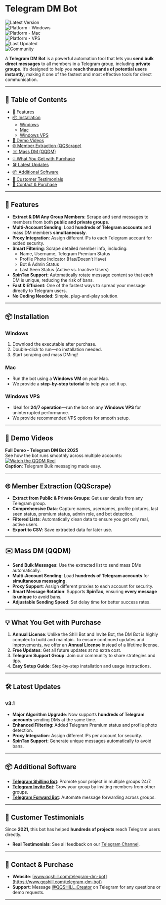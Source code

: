 # Telegram DM Bot

![Latest Version](https://img.shields.io/badge/version-v3.1-green)  
![Platform - Windows](https://img.shields.io/badge/platform-Windows-blue?logo=windows&logoColor=white)  
![Platform - Mac](https://img.shields.io/badge/platform-Mac-orange?logo=apple)  
![Platform - VPS](https://img.shields.io/badge/platform-Windows%20VPS-blueviolet)  
![Last Updated](https://img.shields.io/badge/updated-November%2001,%202025-informational)  
![Community](https://img.shields.io/badge/community-active-brightgreen)

A **Telegram DM Bot** is a powerful automation tool that lets you **send bulk direct messages** to all members in a Telegram group, including **private groups**. It’s designed to help you **reach thousands of potential users instantly**, making it one of the fastest and most effective tools for direct communication.

---

## 📖 Table of Contents
- [🚀 Features](#-features)
- [📦 Installation](#-installation)
  - [Windows](#windows)
  - [Mac](#mac)
  - [Windows VPS](#windows-vps)
- [🎥 Demo Videos](#-demo-videos)
- [🌐 Member Extraction (QQScrape)](#-member-extraction-qqscrape)
- [✉️ Mass DM (QQDM)](#️-mass-dm-qqdm)
- [💡 What You Get with Purchase](#-what-you-get-with-purchase)
- [🛠️ Latest Updates](#️-latest-updates)
- [📦 Additional Software](#-additional-software)
- [💬 Customer Testimonials](#-customer-testimonials)
- [🔗 Contact & Purchase](#-contact--purchase)

---

## 🚀 Features

- **Extract & DM Any Group Members**: Scrape and send messages to members from both **public and private groups**.
- **Multi-Account Sending**: Load **hundreds of Telegram accounts** and mass DM members **simultaneously**.
- **Proxy Integration**: Assign different IPs to each Telegram account for added security.
- **Smart Filtering**: Scrape detailed member info, including:
  - Name, Username, Telegram Premium Status
  - Profile Photo Indicator (Has/Doesn’t Have)
  - Bot & Admin Status
  - Last Seen Status (Active vs. Inactive Users)
- **SpinTax Support**: Automatically rotate message content so that each DM is unique, reducing the risk of bans.
- **Fast & Efficient**: One of the fastest ways to spread your message directly to Telegram users.
- **No Coding Needed**: Simple, plug-and-play solution.

---

## 📦 Installation

### Windows
1. Download the executable after purchase.
2. Double-click to run—no installation needed.
3. Start scraping and mass DMing!

### Mac  
- Run the bot using a **Windows VM** on your Mac.  
- We provide a **step-by-step tutorial** to help you set it up.

### Windows VPS  
- Ideal for **24/7 operation**—run the bot on any **Windows VPS** for uninterrupted performance.
- We provide recommended VPS options for smooth setup.

---

## 🎥 Demo Videos

**Full Demo – Telegram DM Bot 2025**  
See how the bot runs smoothly across multiple accounts:  
[![Watch the QQDM Reel](https://img.shields.io/badge/Watch%20Reel-Vimeo-blue?logo=vimeo)](https://vimeo.com/1022057984?share=copy)  
**Caption**: Telegram Bulk messaging made easy.


---

## 🌐 Member Extraction (QQScrape)

- **Extract from Public & Private Groups**: Get user details from any Telegram group.
- **Comprehensive Data**: Capture names, usernames, profile pictures, last seen status, premium status, admin role, and bot detection.
- **Filtered Lists**: Automatically clean data to ensure you get only real, active users.
- **Export to CSV**: Save extracted data for later use.

---

## ✉️ Mass DM (QQDM)

- **Send Bulk Messages**: Use the extracted list to send mass DMs automatically.
- **Multi-Account Sending**: Load **hundreds of Telegram accounts** for **simultaneous messaging**.
- **Proxy Support**: Assign different proxies to each account for security.
- **Smart Message Rotation**: Supports **SpinTax**, ensuring **every message is unique** to avoid bans.
- **Adjustable Sending Speed**: Set delay time for better success rates.

---

## 💡 What You Get with Purchase

1. **Annual License**: Unlike the Shill Bot and Invite Bot, the DM Bot is highly complex to build and maintain. To ensure continued updates and improvements, we offer an **Annual License** instead of a lifetime license.
2. **Free Updates**: Get all future updates at no extra cost.
3. **Telegram Support Group**: Join our community to share strategies and tips.
4. **Easy Setup Guide**: Step-by-step installation and usage instructions.

---

## 🛠️ Latest Updates

### **v3.1**
- **Major Algorithm Upgrade**: Now supports **hundreds of Telegram accounts** sending DMs at the same time.
- **Enhanced Filtering**: Added Telegram Premium status and profile photo detection.
- **Proxy Integration**: Assign different IPs per account for security.
- **SpinTax Support**: Generate unique messages automatically to avoid bans.

---

## 📦 Additional Software

- **[Telegram Shilling Bot](https://www.qqshill.com/telegram-shilling-bot)**: Promote your project in multiple groups 24/7.
- **[Telegram Invite Bot](https://www.qqshill.com/telegram-invite-bot)**: Grow your group by inviting members from other groups.
- **[Telegram Forward Bot](https://www.qqshill.com/telegram-forwarding-bot)**: Automate message forwarding across groups.

---

## 💬 Customer Testimonials

Since **2021**, this bot has helped **hundreds of projects** reach Telegram users directly.  
- **Real Testimonials**: See all feedback on our [Telegram Channel](https://t.me/QQSHILL).

---

## 🔗 Contact & Purchase

- **Website**: [www.qqshill.com/telegram-dm-bot](https://www.qqshill.com/telegram-dm-bot)  
- **Support**: Message [@QQSHILL_Creator](https://t.me/QQSHILL_Creator) on Telegram for any questions or demo requests.

---

